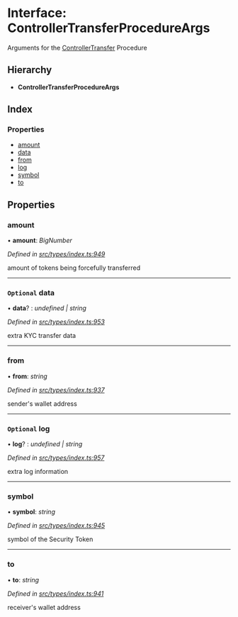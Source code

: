 # Interface: ControllerTransferProcedureArgs

Arguments for the [ControllerTransfer](../enums/_types_index_.proceduretype.md#controllertransfer) Procedure

## Hierarchy

- **ControllerTransferProcedureArgs**

## Index

### Properties

- [amount](_types_index_.controllertransferprocedureargs.md#amount)
- [data](_types_index_.controllertransferprocedureargs.md#optional-data)
- [from](_types_index_.controllertransferprocedureargs.md#from)
- [log](_types_index_.controllertransferprocedureargs.md#optional-log)
- [symbol](_types_index_.controllertransferprocedureargs.md#symbol)
- [to](_types_index_.controllertransferprocedureargs.md#to)

## Properties

### amount

• **amount**: _BigNumber_

_Defined in [src/types/index.ts:949](https://github.com/PolymathNetwork/polymath-sdk/blob/d80c6e9/src/types/index.ts#L949)_

amount of tokens being forcefully transferred

---

### `Optional` data

• **data**? : _undefined | string_

_Defined in [src/types/index.ts:953](https://github.com/PolymathNetwork/polymath-sdk/blob/d80c6e9/src/types/index.ts#L953)_

extra KYC transfer data

---

### from

• **from**: _string_

_Defined in [src/types/index.ts:937](https://github.com/PolymathNetwork/polymath-sdk/blob/d80c6e9/src/types/index.ts#L937)_

sender's wallet address

---

### `Optional` log

• **log**? : _undefined | string_

_Defined in [src/types/index.ts:957](https://github.com/PolymathNetwork/polymath-sdk/blob/d80c6e9/src/types/index.ts#L957)_

extra log information

---

### symbol

• **symbol**: _string_

_Defined in [src/types/index.ts:945](https://github.com/PolymathNetwork/polymath-sdk/blob/d80c6e9/src/types/index.ts#L945)_

symbol of the Security Token

---

### to

• **to**: _string_

_Defined in [src/types/index.ts:941](https://github.com/PolymathNetwork/polymath-sdk/blob/d80c6e9/src/types/index.ts#L941)_

receiver's wallet address
